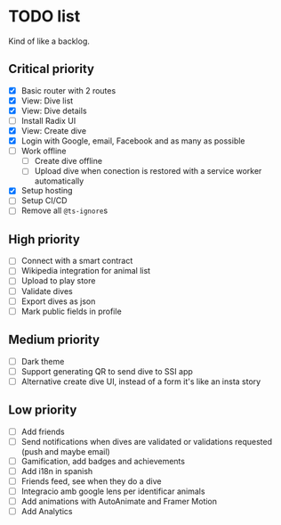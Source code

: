 # TODO list

Kind of like a backlog.

## Critical priority

- [x] Basic router with 2 routes
- [x] View: Dive list
- [x] View: Dive details
- [ ] Install Radix UI
- [x] View: Create dive
- [x] Login with Google, email, Facebook and as many as possible
- [ ] Work offline
  - [ ] Create dive offline
  - [ ] Upload dive when conection is restored with a service worker automatically
- [x] Setup hosting
- [ ] Setup CI/CD
- [ ] Remove all `@ts-ignore`s

## High priority

- [ ] Connect with a smart contract
- [ ] Wikipedia integration for animal list
- [ ] Upload to play store
- [ ] Validate dives
- [ ] Export dives as json
- [ ] Mark public fields in profile

## Medium priority

- [ ] Dark theme
- [ ] Support generating QR to send dive to SSI app
- [ ] Alternative create dive UI, instead of a form it's like an insta story

## Low priority

- [ ] Add friends
- [ ] Send notifications when dives are validated or validations requested (push and maybe email)
- [ ] Gamification, add badges and achievements
- [ ] Add i18n in spanish
- [ ] Friends feed, see when they do a dive
- [ ] Integracio amb google lens per identificar animals
- [ ] Add animations with AutoAnimate and Framer Motion
- [ ] Add Analytics
